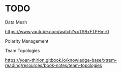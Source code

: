 # TODO


Data Mesh

https://www.youtube.com/watch?v=TSBxFTPHmr0

Polarity Management


Team Topologies

https://yoan-thirion.gitbook.io/knowledge-base/xtrem-reading/resources/book-notes/team-topologies
 
